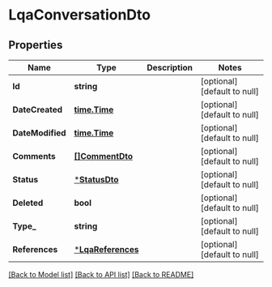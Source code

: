 # LqaConversationDto

## Properties
Name | Type | Description | Notes
------------ | ------------- | ------------- | -------------
**Id** | **string** |  | [optional] [default to null]
**DateCreated** | [**time.Time**](time.Time.md) |  | [optional] [default to null]
**DateModified** | [**time.Time**](time.Time.md) |  | [optional] [default to null]
**Comments** | [**[]CommentDto**](CommentDto.md) |  | [optional] [default to null]
**Status** | [***StatusDto**](StatusDto.md) |  | [optional] [default to null]
**Deleted** | **bool** |  | [optional] [default to null]
**Type_** | **string** |  | [optional] [default to null]
**References** | [***LqaReferences**](LQAReferences.md) |  | [optional] [default to null]

[[Back to Model list]](../README.md#documentation-for-models) [[Back to API list]](../README.md#documentation-for-api-endpoints) [[Back to README]](../README.md)


